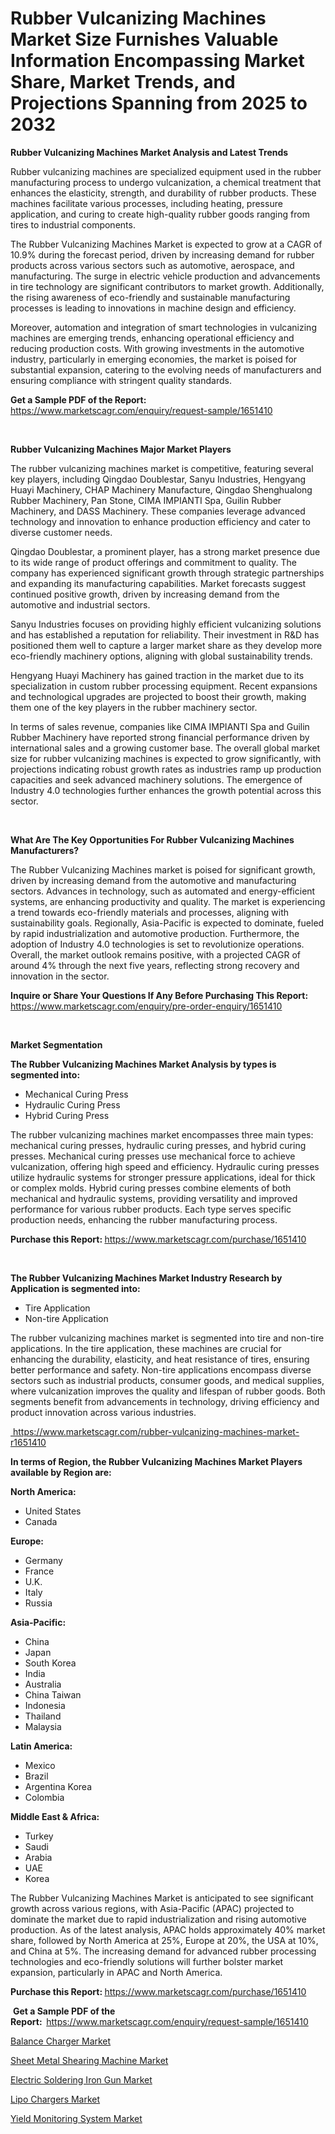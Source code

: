 <p><h1>Rubber Vulcanizing Machines Market Size Furnishes Valuable Information Encompassing Market Share, Market Trends, and Projections Spanning from 2025 to 2032</h1></p><p><strong>Rubber Vulcanizing Machines Market Analysis and Latest Trends</strong></p>
<p><p>Rubber vulcanizing machines are specialized equipment used in the rubber manufacturing process to undergo vulcanization, a chemical treatment that enhances the elasticity, strength, and durability of rubber products. These machines facilitate various processes, including heating, pressure application, and curing to create high-quality rubber goods ranging from tires to industrial components. </p><p>The Rubber Vulcanizing Machines Market is expected to grow at a CAGR of 10.9% during the forecast period, driven by increasing demand for rubber products across various sectors such as automotive, aerospace, and manufacturing. The surge in electric vehicle production and advancements in tire technology are significant contributors to market growth. Additionally, the rising awareness of eco-friendly and sustainable manufacturing processes is leading to innovations in machine design and efficiency. </p><p>Moreover, automation and integration of smart technologies in vulcanizing machines are emerging trends, enhancing operational efficiency and reducing production costs. With growing investments in the automotive industry, particularly in emerging economies, the market is poised for substantial expansion, catering to the evolving needs of manufacturers and ensuring compliance with stringent quality standards.</p></p>
<p><strong>Get a Sample PDF of the Report:&nbsp;</strong> <a href="https://www.marketscagr.com/enquiry/request-sample/1651410?utm_campaign=2955&utm_medium=2&utm_source=Github&utm_content=ia&utm_term=23032025&utm_id=rubber-vulcanizing-machines">https://www.marketscagr.com/enquiry/request-sample/1651410</a></p>
<p>&nbsp;</p>
<p><strong>Rubber Vulcanizing Machines Major Market Players</strong></p>
<p><p>The rubber vulcanizing machines market is competitive, featuring several key players, including Qingdao Doublestar, Sanyu Industries, Hengyang Huayi Machinery, CHAP Machinery Manufacture, Qingdao Shenghualong Rubber Machinery, Pan Stone, CIMA IMPIANTI Spa, Guilin Rubber Machinery, and DASS Machinery. These companies leverage advanced technology and innovation to enhance production efficiency and cater to diverse customer needs.</p><p>Qingdao Doublestar, a prominent player, has a strong market presence due to its wide range of product offerings and commitment to quality. The company has experienced significant growth through strategic partnerships and expanding its manufacturing capabilities. Market forecasts suggest continued positive growth, driven by increasing demand from the automotive and industrial sectors.</p><p>Sanyu Industries focuses on providing highly efficient vulcanizing solutions and has established a reputation for reliability. Their investment in R&D has positioned them well to capture a larger market share as they develop more eco-friendly machinery options, aligning with global sustainability trends.</p><p>Hengyang Huayi Machinery has gained traction in the market due to its specialization in custom rubber processing equipment. Recent expansions and technological upgrades are projected to boost their growth, making them one of the key players in the rubber machinery sector.</p><p>In terms of sales revenue, companies like CIMA IMPIANTI Spa and Guilin Rubber Machinery have reported strong financial performance driven by international sales and a growing customer base. The overall global market size for rubber vulcanizing machines is expected to grow significantly, with projections indicating robust growth rates as industries ramp up production capacities and seek advanced machinery solutions. The emergence of Industry 4.0 technologies further enhances the growth potential across this sector.</p></p>
<p>&nbsp;</p>
<p><strong>What Are The Key Opportunities For Rubber Vulcanizing Machines Manufacturers?</strong></p>
<p><p>The Rubber Vulcanizing Machines market is poised for significant growth, driven by increasing demand from the automotive and manufacturing sectors. Advances in technology, such as automated and energy-efficient systems, are enhancing productivity and quality. The market is experiencing a trend towards eco-friendly materials and processes, aligning with sustainability goals. Regionally, Asia-Pacific is expected to dominate, fueled by rapid industrialization and automotive production. Furthermore, the adoption of Industry 4.0 technologies is set to revolutionize operations. Overall, the market outlook remains positive, with a projected CAGR of around 4% through the next five years, reflecting strong recovery and innovation in the sector.</p></p>
<p><strong>Inquire or Share Your Questions If Any Before Purchasing This Report:</strong> <a href="https://www.marketscagr.com/enquiry/pre-order-enquiry/1651410?utm_campaign=2955&utm_medium=2&utm_source=Github&utm_content=ia&utm_term=23032025&utm_id=rubber-vulcanizing-machines">https://www.marketscagr.com/enquiry/pre-order-enquiry/1651410</a></p>
<p>&nbsp;</p>
<p><strong>Market Segmentation</strong></p>
<p><strong>The Rubber Vulcanizing Machines Market Analysis by types is segmented into:</strong></p>
<p><ul><li>Mechanical Curing Press</li><li>Hydraulic Curing Press</li><li>Hybrid Curing Press</li></ul></p>
<p><p>The rubber vulcanizing machines market encompasses three main types: mechanical curing presses, hydraulic curing presses, and hybrid curing presses. Mechanical curing presses use mechanical force to achieve vulcanization, offering high speed and efficiency. Hydraulic curing presses utilize hydraulic systems for stronger pressure applications, ideal for thick or complex molds. Hybrid curing presses combine elements of both mechanical and hydraulic systems, providing versatility and improved performance for various rubber products. Each type serves specific production needs, enhancing the rubber manufacturing process.</p></p>
<p><strong>Purchase this Report:&nbsp;</strong><a href="https://www.marketscagr.com/purchase/1651410?utm_campaign=2955&utm_medium=2&utm_source=Github&utm_content=ia&utm_term=23032025&utm_id=rubber-vulcanizing-machines">https://www.marketscagr.com/purchase/1651410</a></p>
<p>&nbsp;</p>
<p><strong>The Rubber Vulcanizing Machines Market Industry Research by Application is segmented into:</strong></p>
<p><ul><li>Tire Application</li><li>Non-tire Application</li></ul></p>
<p><p>The rubber vulcanizing machines market is segmented into tire and non-tire applications. In the tire application, these machines are crucial for enhancing the durability, elasticity, and heat resistance of tires, ensuring better performance and safety. Non-tire applications encompass diverse sectors such as industrial products, consumer goods, and medical supplies, where vulcanization improves the quality and lifespan of rubber goods. Both segments benefit from advancements in technology, driving efficiency and product innovation across various industries.</p></p>
<p><a href="https://www.marketscagr.com/rubber-vulcanizing-machines-market-r1651410?utm_campaign=2955&utm_medium=2&utm_source=Github&utm_content=ia&utm_term=23032025&utm_id=rubber-vulcanizing-machines">&nbsp;https://www.marketscagr.com/rubber-vulcanizing-machines-market-r1651410</a></p>
<p><strong>In terms of Region, the Rubber Vulcanizing Machines Market Players available by Region are:</strong></p>
<p>
    <p> <strong> North America: </strong>
        <ul>
            <li>United States</li>
            <li>Canada</li>
        </ul>
        </p> 
    <p> <strong> Europe: </strong>
        <ul>
            <li>Germany</li>
            <li>France</li>
            <li>U.K.</li>
            <li>Italy</li>
            <li>Russia</li>
        </ul>
        </p> 
    <p> <strong> Asia-Pacific: </strong>
        <ul>
            <li>China</li>
            <li>Japan</li>
            <li>South Korea</li>
            <li>India</li>
            <li>Australia</li>
            <li>China Taiwan</li>
            <li>Indonesia</li>
            <li>Thailand</li>
            <li>Malaysia</li>
        </ul>
        </p> 
    <p> <strong> Latin America: </strong>
        <ul>
            <li>Mexico</li>
            <li>Brazil</li>
            <li>Argentina Korea</li>
            <li>Colombia</li>
        </ul>
        </p> 
    <p> <strong> Middle East & Africa: </strong>
        <ul>
            <li>Turkey</li>
            <li>Saudi</li>
            <li>Arabia</li>
            <li>UAE</li>
            <li>Korea</li>
        </ul>
    </p>
    </p>
<p><p>The Rubber Vulcanizing Machines Market is anticipated to see significant growth across various regions, with Asia-Pacific (APAC) projected to dominate the market due to rapid industrialization and rising automotive production. As of the latest analysis, APAC holds approximately 40% market share, followed by North America at 25%, Europe at 20%, the USA at 10%, and China at 5%. The increasing demand for advanced rubber processing technologies and eco-friendly solutions will further bolster market expansion, particularly in APAC and North America.</p></p>
<p><strong>Purchase this Report: </strong><a href="https://www.marketscagr.com/purchase/1651410?utm_campaign=2955&utm_medium=2&utm_source=Github&utm_content=ia&utm_term=23032025&utm_id=rubber-vulcanizing-machines">https://www.marketscagr.com/purchase/1651410</a></p>
<p>&nbsp;<strong>Get a Sample PDF of the Report:&nbsp;&nbsp;</strong><a href="https://www.marketscagr.com/enquiry/request-sample/1651410?utm_campaign=2955&utm_medium=2&utm_source=Github&utm_content=ia&utm_term=23032025&utm_id=rubber-vulcanizing-machines">https://www.marketscagr.com/enquiry/request-sample/1651410</a></p>
<p><strong></strong></p>
<p><p><a href="https://www.linkedin.com/pulse/discovering-balance-chargermarkets-types-applications-geographies-hkucf?utm_campaign=2955&utm_medium=2&utm_source=Github&utm_content=ia&utm_term=23032025&utm_id=rubber-vulcanizing-machines">Balance Charger Market</a></p><p><a href="https://www.linkedin.com/pulse/growth-projections-sheet-metal-shearing-machine-market-expected-q3ejf?utm_campaign=2955&utm_medium=2&utm_source=Github&utm_content=ia&utm_term=23032025&utm_id=rubber-vulcanizing-machines">Sheet Metal Shearing Machine Market</a></p><p><a href="https://www.linkedin.com/pulse/navigating-electric-soldering-iron-gun-market-through-2025-2032showing-n85ze?utm_campaign=2955&utm_medium=2&utm_source=Github&utm_content=ia&utm_term=23032025&utm_id=rubber-vulcanizing-machines">Electric Soldering Iron Gun Market</a></p><p><a href="https://www.linkedin.com/pulse/comprehending-rapid-growth-global-lipo-chargers-market-cagr-75kve?utm_campaign=2955&utm_medium=2&utm_source=Github&utm_content=ia&utm_term=23032025&utm_id=rubber-vulcanizing-machines">Lipo Chargers Market</a></p><p><a href="https://www.linkedin.com/pulse/yield-monitoring-system-market-growth-competitive-landscape-xokrf?utm_campaign=2955&utm_medium=2&utm_source=Github&utm_content=ia&utm_term=23032025&utm_id=rubber-vulcanizing-machines">Yield Monitoring System Market</a></p></p>